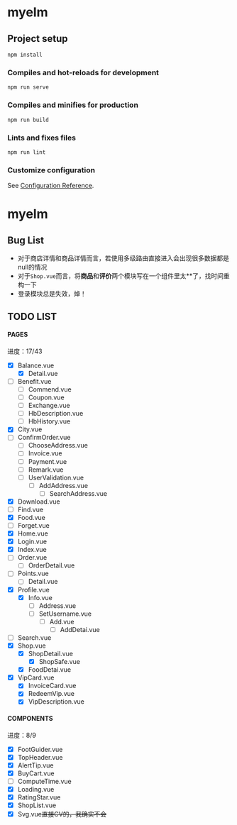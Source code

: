 # myelm

## Project setup
```
npm install
```

### Compiles and hot-reloads for development
```
npm run serve
```

### Compiles and minifies for production
```
npm run build
```

### Lints and fixes files
```
npm run lint
```

### Customize configuration
See [Configuration Reference](https://cli.vuejs.org/config/).
# myelm
## Bug List
- 对于商店详情和商品详情而言，若使用多级路由直接进入会出现很多数据都是null的情况
- 对于`Shop.vue`而言，将**商品**和**评价**两个模块写在一个组件里太**了，找时间重构一下
- 登录模块总是失效，焯！

## TODO LIST

#### PAGES
进度：17/43
- [x] Balance.vue
    - [x] Detail.vue
- [ ] Benefit.vue
    - [ ] Commend.vue
    - [ ] Coupon.vue
    - [ ] Exchange.vue
    - [ ] HbDescription.vue
    - [ ] HbHistory.vue
- [x] City.vue
- [ ] ConfirmOrder.vue
    - [ ] ChooseAddress.vue
    - [ ] Invoice.vue
    - [ ] Payment.vue
    - [ ] Remark.vue
    - [ ] UserValidation.vue
        - [ ] AddAddress.vue
            - [ ] SearchAddress.vue
- [x] Download.vue
- [ ] Find.vue
- [x] Food.vue
- [ ] Forget.vue
- [x] Home.vue
- [x] Login.vue
- [x] Index.vue
- [ ] Order.vue
    - [ ] OrderDetail.vue
- [ ] Points.vue
    - [ ] Detail.vue
- [x] Profile.vue
    - [x] Info.vue
        - [ ] Address.vue
        - [ ] SetUsername.vue
            - [ ] Add.vue
                - [ ] AddDetai.vue
- [ ] Search.vue
- [x] Shop.vue
    - [x] ShopDetail.vue
        - [x] ShopSafe.vue
    - [x] FoodDetai.vue
- [x] VipCard.vue
    - [x] InvoiceCard.vue
    - [x] RedeemVip.vue
    - [x] VipDescription.vue

#### COMPONENTS
进度：8/9
- [x] FootGuider.vue
- [x] TopHeader.vue
- [x] AlertTip.vue
- [x] BuyCart.vue
- [ ] ComputeTime.vue
- [x] Loading.vue
- [x] RatingStar.vue
- [x] ShopList.vue
- [x] Svg.vue~~直接CV的，我确实不会~~